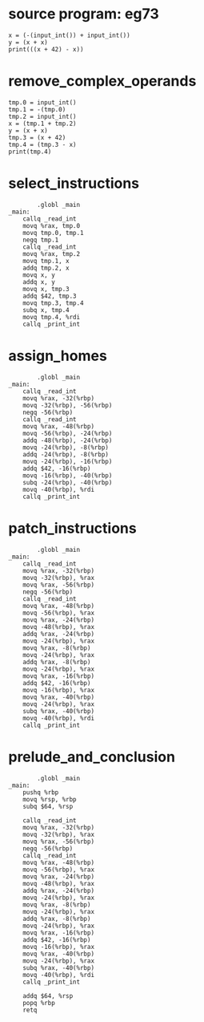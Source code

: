 # source program: eg73

    x = (-(input_int()) + input_int())
    y = (x + x)
    print(((x + 42) - x))

# remove_complex_operands

    tmp.0 = input_int()
    tmp.1 = -(tmp.0)
    tmp.2 = input_int()
    x = (tmp.1 + tmp.2)
    y = (x + x)
    tmp.3 = (x + 42)
    tmp.4 = (tmp.3 - x)
    print(tmp.4)

# select_instructions

            .globl _main
    _main:
        callq _read_int
        movq %rax, tmp.0
        movq tmp.0, tmp.1
        negq tmp.1
        callq _read_int
        movq %rax, tmp.2
        movq tmp.1, x
        addq tmp.2, x
        movq x, y
        addq x, y
        movq x, tmp.3
        addq $42, tmp.3
        movq tmp.3, tmp.4
        subq x, tmp.4
        movq tmp.4, %rdi
        callq _print_int

# assign_homes

            .globl _main
    _main:
        callq _read_int
        movq %rax, -32(%rbp)
        movq -32(%rbp), -56(%rbp)
        negq -56(%rbp)
        callq _read_int
        movq %rax, -48(%rbp)
        movq -56(%rbp), -24(%rbp)
        addq -48(%rbp), -24(%rbp)
        movq -24(%rbp), -8(%rbp)
        addq -24(%rbp), -8(%rbp)
        movq -24(%rbp), -16(%rbp)
        addq $42, -16(%rbp)
        movq -16(%rbp), -40(%rbp)
        subq -24(%rbp), -40(%rbp)
        movq -40(%rbp), %rdi
        callq _print_int

# patch_instructions

            .globl _main
    _main:
        callq _read_int
        movq %rax, -32(%rbp)
        movq -32(%rbp), %rax
        movq %rax, -56(%rbp)
        negq -56(%rbp)
        callq _read_int
        movq %rax, -48(%rbp)
        movq -56(%rbp), %rax
        movq %rax, -24(%rbp)
        movq -48(%rbp), %rax
        addq %rax, -24(%rbp)
        movq -24(%rbp), %rax
        movq %rax, -8(%rbp)
        movq -24(%rbp), %rax
        addq %rax, -8(%rbp)
        movq -24(%rbp), %rax
        movq %rax, -16(%rbp)
        addq $42, -16(%rbp)
        movq -16(%rbp), %rax
        movq %rax, -40(%rbp)
        movq -24(%rbp), %rax
        subq %rax, -40(%rbp)
        movq -40(%rbp), %rdi
        callq _print_int

# prelude_and_conclusion

            .globl _main
    _main:
        pushq %rbp
        movq %rsp, %rbp
        subq $64, %rsp
        
        callq _read_int
        movq %rax, -32(%rbp)
        movq -32(%rbp), %rax
        movq %rax, -56(%rbp)
        negq -56(%rbp)
        callq _read_int
        movq %rax, -48(%rbp)
        movq -56(%rbp), %rax
        movq %rax, -24(%rbp)
        movq -48(%rbp), %rax
        addq %rax, -24(%rbp)
        movq -24(%rbp), %rax
        movq %rax, -8(%rbp)
        movq -24(%rbp), %rax
        addq %rax, -8(%rbp)
        movq -24(%rbp), %rax
        movq %rax, -16(%rbp)
        addq $42, -16(%rbp)
        movq -16(%rbp), %rax
        movq %rax, -40(%rbp)
        movq -24(%rbp), %rax
        subq %rax, -40(%rbp)
        movq -40(%rbp), %rdi
        callq _print_int
        
        addq $64, %rsp
        popq %rbp
        retq 

